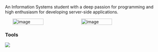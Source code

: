 <!-- <img src="https://utfs.io/f/1Vi5BNMUOBYhWAc1pToO1BT5270NfXnLsGQxlwzHvcoPSVhY" alt="image" width="100%"/> -->
<!--
- 👋 Hi there, you can call me "Reeze"
- 👀 I’m interested in Backend Developer with Laravel and AdonisJS
- 🌱 I’m currently learning Dart and Flutter
- ✨ I'm open to collaboration
<br>
-->
<p>An Information Systems student with a deep passion for programming and high enthusiasm for developing server-side applications.</p>

<div style="display: flex; justify-content: center">
<img src="https://github-readme-stats.vercel.app/api/top-langs/?username=reezecodee&layout=compact&hide=html,css,scss&langs_count=6" alt="image" width = "45%" />
<img src="https://github-readme-streak-stats.herokuapp.com/?user=reezecodee&" alt
="image" width = "45%" />
</div>
<p><h3>Tools</h3><img src="https://skillicons.dev/icons?i=typescript,python,dart,vue,laravel,express,adonis,mysql,mongodb,postgres,docker">

<!-- ![Codewars Badge](https://www.codewars.com/users/reezecodee/badges/micro) -->


